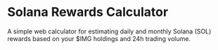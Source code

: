 # Solana Rewards Calculator

A simple web calculator for estimating daily and monthly Solana (SOL) rewards based on your $IMG holdings and 24h trading volume.

